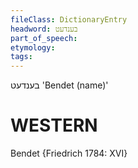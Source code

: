 ```yaml
---
fileClass: DictionaryEntry
headword: בענדעט
part_of_speech: 
etymology: 
tags: 
---
```

בענדעט
'Bendet (name)'

WESTERN
========

Bendet {Friedrich 1784: XVI}